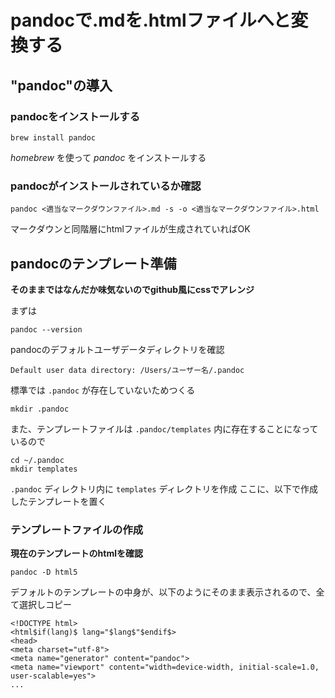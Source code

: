 # pandocで.mdを.htmlファイルへと変換する  

## "pandoc"の導入  

### pandocをインストールする
	brew install pandoc

*homebrew* を使って *pandoc* をインストールする
	
### pandocがインストールされているか確認
	pandoc <適当なマークダウンファイル>.md -s -o <適当なマークダウンファイル>.html

マークダウンと同階層にhtmlファイルが生成されていればOK
	
## pandocのテンプレート準備

**そのままではなんだか味気ないのでgithub風にcssでアレンジ**
	
まずは
	
	pandoc --version
	
pandocのデフォルトユーザデータディレクトリを確認
	
	Default user data directory: /Users/ユーザー名/.pandoc
	
標準では `.pandoc` が存在していないためつくる
	
	mkdir .pandoc
	
また、テンプレートファイルは `.pandoc/templates` 内に存在することになっているので
	
	cd ~/.pandoc
	mkdir templates
	
`.pandoc` ディレクトリ内に `templates` ディレクトリを作成
ここに、以下で作成したテンプレートを置く

### テンプレートファイルの作成

**現在のテンプレートのhtmlを確認**

	pandoc -D html5
	
デフォルトのテンプレートの中身が、以下のようにそのまま表示されるので、全て選択しコピー
	
	<!DOCTYPE html>
	<html$if(lang)$ lang="$lang$"$endif$>
	<head>
	<meta charset="utf-8">
	<meta name="generator" content="pandoc">
	<meta name="viewport" content="width=device-width, initial-scale=1.0, user-scalable=yes">
	...

